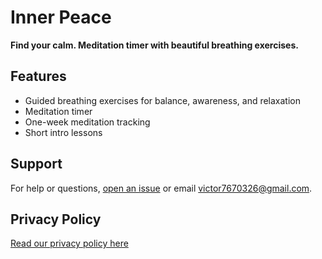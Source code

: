 # Inner Peace

**Find your calm. Meditation timer with beautiful breathing exercises.**

## Features
- Guided breathing exercises for balance, awareness, and relaxation
- Meditation timer
- One-week meditation tracking
- Short intro lessons

## Support
For help or questions, [open an issue](https://github.com/victor-ai/inner-peace/issues) or email victor7670326@gmail.com.

## Privacy Policy
[Read our privacy policy here](link-to-your-privacy-policy)
